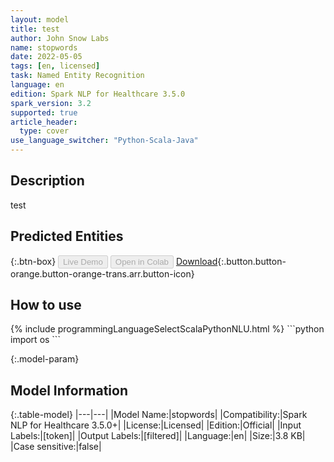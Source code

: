 ```yaml
---
layout: model
title: test
author: John Snow Labs
name: stopwords
date: 2022-05-05
tags: [en, licensed]
task: Named Entity Recognition
language: en
edition: Spark NLP for Healthcare 3.5.0
spark_version: 3.2
supported: true
article_header:
  type: cover
use_language_switcher: "Python-Scala-Java"
---
```


## Description

test

## Predicted Entities



{:.btn-box}
<button class="button button-orange" disabled>Live Demo</button>
<button class="button button-orange" disabled>Open in Colab</button>
[Download](https://s3.amazonaws.com/undefined/clinical/models/stopwords_en_3.5.0_3.2_1651772190101.zip){:.button.button-orange.button-orange-trans.arr.button-icon}

## How to use



<div class="tabs-box" markdown="1">
{% include programmingLanguageSelectScalaPythonNLU.html %}
```python
import os
```

</div>

{:.model-param}
## Model Information

{:.table-model}
|---|---|
|Model Name:|stopwords|
|Compatibility:|Spark NLP for Healthcare 3.5.0+|
|License:|Licensed|
|Edition:|Official|
|Input Labels:|[token]|
|Output Labels:|[filtered]|
|Language:|en|
|Size:|3.8 KB|
|Case sensitive:|false|